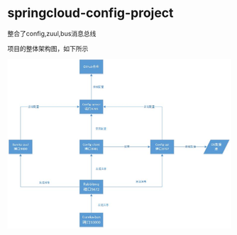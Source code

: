 # springcloud-config-project
整合了config,zuul,bus消息总线

项目的整体架构图，如下所示

![图片说明](https://github.com/aliyuncluo/springcloud-config-project/blob/master/springcloud%E6%9E%B6%E6%9E%84%E5%9B%BE.jpg)
